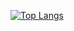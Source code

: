 [![Top Langs](https://github-readme-stats.vercel.app/api/top-langs/?username=EvanLuo42&layout=compact&theme=radical&hide=html,javascript)](https://github.com/anuraghazra/github-readme-stats)
